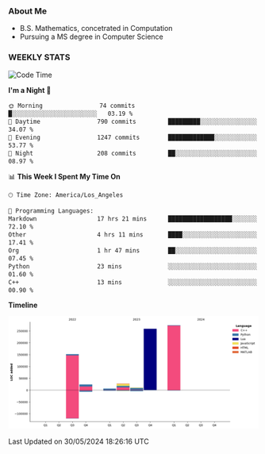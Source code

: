### About Me

- B.S. Mathematics, concetrated in Computation
- Pursuing a MS degree in Computer Science


### WEEKLY STATS
<!--START_SECTION:waka-->
![Code Time](http://img.shields.io/badge/Code%20Time-112%20hrs%2048%20mins-blue)

**I'm a Night 🦉** 

```text
🌞 Morning                74 commits          █░░░░░░░░░░░░░░░░░░░░░░░░   03.19 % 
🌆 Daytime                790 commits         █████████░░░░░░░░░░░░░░░░   34.07 % 
🌃 Evening                1247 commits        █████████████░░░░░░░░░░░░   53.77 % 
🌙 Night                  208 commits         ██░░░░░░░░░░░░░░░░░░░░░░░   08.97 % 
```


📊 **This Week I Spent My Time On** 

```text
🕑︎ Time Zone: America/Los_Angeles

💬 Programming Languages: 
Markdown                 17 hrs 21 mins      ██████████████████░░░░░░░   72.10 % 
Other                    4 hrs 11 mins       ████░░░░░░░░░░░░░░░░░░░░░   17.41 % 
Org                      1 hr 47 mins        ██░░░░░░░░░░░░░░░░░░░░░░░   07.45 % 
Python                   23 mins             ░░░░░░░░░░░░░░░░░░░░░░░░░   01.60 % 
C++                      13 mins             ░░░░░░░░░░░░░░░░░░░░░░░░░   00.90 % 
```

**Timeline**

![Lines of Code chart](https://raw.githubusercontent.com/nickocruzm/nickocruzm/main/assets/bar_graph.png)


 Last Updated on 30/05/2024 18:26:16 UTC
<!--END_SECTION:waka-->

